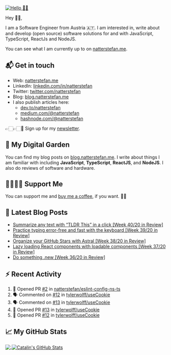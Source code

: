 [![Hello 👋🏻](https://pbs.twimg.com/profile_banners/214395203/1594729195/1500x500)][1]

Hey 👋🏻,

I am a Software Engineer from Austria 🇦🇹. I am interested in, write about and develop (open source) software solutions for and with JavaScript, TypeScript, ReactJs and NodeJS.

You can see what I am currently up to on [natterstefan.me][1].

## 📬 Get in touch

- Web: [natterstefan.me][1]
- LinkedIn: [linkedin.com/in/natterstefan][2]
- Twitter: [twitter.com/natterstefan][3]
- Blog: [blog.natterstefan.me][4]
- I also publish articles here:
  - [dev.to/natterstefan][10]
  - [medium.com/@natterstefan][6]
  - [hashnode.com/@natterstefan][7]

👉🏻👉🏻📧 Sign up for my [newsletter][5].

## 🌳 My Digital Garden

You can find my blog posts on [blog.natterstefan.me][4]. I write about things
I am familiar with including **JavaScript**, **TypeScript**, **ReactJS**, and
**NodeJS**. I also do reviews of software and hardware.

## 🤜🏻🤛🏻 Support Me

You can support me and [buy me a coffee][8], if you want. 🙏🏻

## 📕 Latest Blog Posts

<!-- BLOG-POST-LIST:START -->
- [Summarize any text with “TLDR This” in a click [Week 40/20 in Review]](https://dev.to/natterstefan/summarize-any-text-with-tldr-this-in-a-click-week-40-20-in-review-4f2e)
- [Practice typing error-free and fast with the keyboard [Week 39/20 in Review]](https://dev.to/natterstefan/practice-typing-error-free-and-fast-with-the-keyboard-week-39-20-in-review-3c0c)
- [Organize your GitHub Stars with Astral  [Week 38/20 in Review]](https://dev.to/natterstefan/organize-your-github-stars-with-astral-week-38-20-in-review-1o3d)
- [Lazy loading React components with loadable components [Week 37/20 in Review]](https://dev.to/natterstefan/lazy-loading-react-components-with-loadable-components-week-37-20-in-review-47p0)
- [Do something .new [Week 36/20 in Review]](https://dev.to/natterstefan/do-something-new-week-36-20-in-review-151n)
<!-- BLOG-POST-LIST:END -->

## :zap: Recent Activity

<!--START_SECTION:activity-->
1. 💪 Opened PR [#2](https://github.com/natterstefan/eslint-config-ns-ts/pull/2) in [natterstefan/eslint-config-ns-ts](https://github.com/natterstefan/eslint-config-ns-ts)
2. 🗣 Commented on [#12](https://github.com/tylerwolff/useCookie/issues/12) in [tylerwolff/useCookie](https://github.com/tylerwolff/useCookie)
3. 🗣 Commented on [#13](https://github.com/tylerwolff/useCookie/issues/13) in [tylerwolff/useCookie](https://github.com/tylerwolff/useCookie)
4. 💪 Opened PR [#13](https://github.com/tylerwolff/useCookie/pull/13) in [tylerwolff/useCookie](https://github.com/tylerwolff/useCookie)
5. 💪 Opened PR [#12](https://github.com/tylerwolff/useCookie/pull/12) in [tylerwolff/useCookie](https://github.com/tylerwolff/useCookie)
<!--END_SECTION:activity-->

## &#x1f4c8; My GitHub Stats

<a href="https://github.com/natterstefan/natterstefan">
  <img align="center" src="https://github-readme-stats.vercel.app/api/top-langs/?username=natterstefan&hide=java,html&title_color=ffffff&text_color=c9cacc&icon_color=2bbc8a&bg_color=1d1f21" />
</a>

<a href="https://github.com/natterstefan/natterstefan">
  <img align="center" src="https://github-readme-stats.vercel.app/api?username=natterstefan&show_icons=true&line_height=27&count_private=true&title_color=ffffff&text_color=c9cacc&icon_color=2bbc8a&bg_color=1d1f21" alt="Catalin's GitHub Stats" />
</a>

[1]: https://natterstefan.me/?utm_source=github.com&utm_medium=gh-profile-natterstefan&utm_campaign=natterstefan
[2]: https://www.linkedin.com/in/natterstefan
[3]: https://www.twitter.com/natterstefan
[4]: https://blog.natterstefan.me
[5]: https://newsletter.natterstefan.me?utm_source=github.com&utm_medium=gh-profile-natterstefan&utm_campaign=natterstefan
[6]: https://medium.com/@natterstefan
[7]: https://hashnode.com/@natterstefan
[8]: https://nttr.st/2QoQhEb
[9]: https://nttr.st/2YEatXb
[10]: https://dev.to/natterstefan
